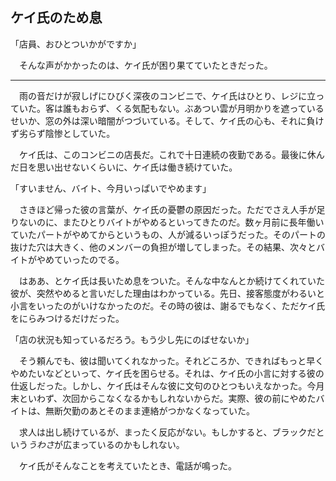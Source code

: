 ## ケイ氏のため息

「店員、おひとついかがですか」

　そんな声がかかったのは、ケイ氏が困り果てていたときだった。

---

　雨の音だけが寂しげにひびく深夜のコンビニで、ケイ氏はひとり、レジに立っていた。客は誰もおらず、くる気配もない。ぶあつい雲が月明かりを遮っているせいか、窓の外は深い暗闇がつづいている。そして、ケイ氏の心も、それに負けず劣らず陰惨としていた。

　ケイ氏は、このコンビニの店長だ。これで十日連続の夜勤である。最後に休んだ日を思い出せないくらいに、ケイ氏は働き続けていた。

「すいません、バイト、今月いっぱいでやめます」

　さきほど帰った彼の言葉が、ケイ氏の憂鬱の原因だった。ただでさえ人手が足りないのに、またひとりバイトがやめるといってきたのだ。数ヶ月前に長年働いていたパートがやめてからというもの、人が減るいっぽうだった。そのパートの抜けた穴は大きく、他のメンバーの負担が増してしまった。その結果、次々とバイトがやめていったのでる。

　はああ、とケイ氏は長いため息をついた。そんな中なんとか続けてくれていた彼が、突然やめると言いだした理由はわかっている。先日、接客態度がわるいと小言をいったのがいけなかったのだ。その時の彼は、謝るでもなく、ただケイ氏をにらみつけるだけだった。

「店の状況も知っているだろう。もう少し先にのばせないか」

　そう頼んでも、彼は聞いてくれなかった。それどころか、できればもっと早くやめたいなどといって、ケイ氏を困らせる。それは、ケイ氏の小言に対する彼の仕返しだった。しかし、ケイ氏はそんな彼に文句のひとつもいえなかった。今月末といわず、次回からこなくなるかもしれないからだ。実際、彼の前にやめたバイトは、無断欠勤のあとそのまま連絡がつかなくなっていた。

　求人は出し続けているが、まったく反応がない。もしかすると、ブラックだという*うわさ*が広まっているのかもしれない。

　ケイ氏がそんなことを考えていたとき、電話が鳴った。

